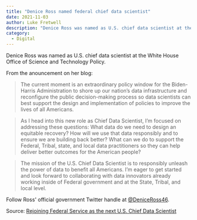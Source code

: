 ```yaml
---
title: "Denice Ross named federal chief data scientist"
date: 2021-11-03 
author: Luke Fretwell
description: "Denice Ross was named as U.S. chief data scientist at the White House Office of Science and Technology Policy."
category:
  - Digital
---
```


Denice Ross was named as U.S. chief data scientist at the White House Office of Science and Technology Policy.

From the anouncement on her blog:

> The current moment is an extraordinary policy window for the Biden-Harris Administration to shore up our nation’s data infrastructure and reconfigure the public decision-making process so data scientists can best support the design and implementation of policies to improve the lives of all Americans.

> As I head into this new role as Chief Data Scientist, I’m focused on addressing these questions: What data do we need to design an equitable recovery? How will we use that data responsibly and to ensure we are building back better? What can we do to support the Federal, Tribal, state, and local data practitioners so they can help deliver better outcomes for the American people?

> The mission of the U.S. Chief Data Scientist is to responsibly unleash the power of data to benefit all Americans. I’m eager to get started and look forward to collaborating with data innovators already working inside of Federal government and at the State, Tribal, and local level.

Follow Ross' official government Twitter handle at [@DeniceRoss46](https://twitter.com/deniceross46).

Source: [Rejoining Federal Service as the next U.S. Chief Data Scientist](https://denicewross.blog/2021/11/03/rejoining-federal-service-as-the-next-u-s-chief-data-scientist/)